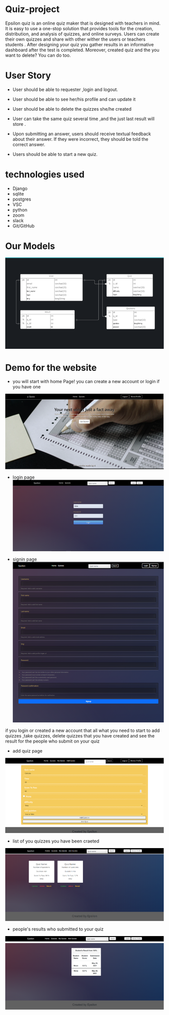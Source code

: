 # Quiz-project

Epsilon quiz is an online quiz maker that is designed with teachers in mind. It is easy to use a one-stop solution that provides tools for the creation, distribution, and analysis of quizzes,  and online surveys. Users can create their own quizzes and share with other wither the users or teachers students .
After designing your quiz you gather results in an informative dashboard after the test is completed. Moreover, created quiz and the you want to delete? You can do too.

# User Story
 *   User should be able to requester ,login and logout. 
 *   User should be able to see her/his profile and can update it 
 *   User should be able to delete the quizzes she/he created 
 *   User can take the same quiz several time ,and the just last result will store .
 *  Upon submitting an answer, users should receive textual feedback about their answer. If they were incorrect, they should be told the correct answer.

*   Users should be able to start a new quiz.

# technologies used
*   Django
*   sqlite
*   postgres
*   VSC
*   python
*   zoom
*   slack
*   Git/GitHub 
# Our Models

![](./images/models.PNG)



# Demo for the website
*   you will start with home Page!
you can create a new account or login if you have one

![](./images/home.PNG)

*   login page 
![](./images/login.PNG)

*   signin page 
![](./images/signup.PNG)


if you login or created a new account that all what you need to start to add quizzes ,take quizzes, delete quizzes that you have created and see the result for the people who submit on your quiz

*   add quiz page

![](./images/addquiz.PNG)


*   list of you quizzes you have been craeted

![](./images/myquizes.PNG)

*   people's results who submitted to your quiz

![](./images/results.PNG)











